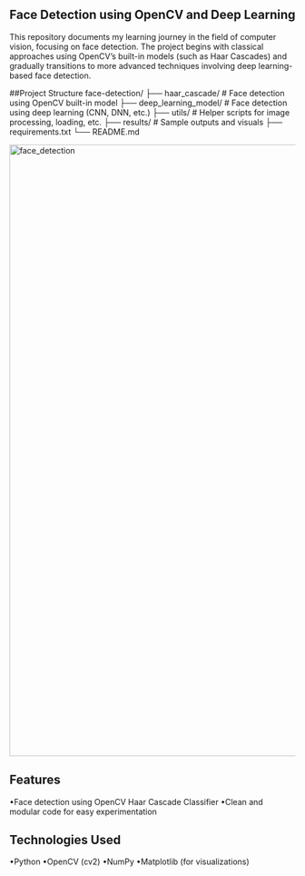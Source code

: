 ## **Face Detection using OpenCV and Deep Learning**

This repository documents my learning journey in the field of computer vision, focusing on face detection. The project begins with classical approaches using OpenCV’s built-in models (such as Haar Cascades) and gradually transitions to more advanced techniques involving deep learning-based face detection.

##Project Structure
face-detection/
├── haar_cascade/             # Face detection using OpenCV built-in model
├── deep_learning_model/      # Face detection using deep learning (CNN, DNN, etc.)
├── utils/                    # Helper scripts for image processing, loading, etc.
├── results/                  # Sample outputs and visuals
├── requirements.txt
└── README.md


<img width="1077" alt="face_detection" src="https://github.com/user-attachments/assets/7d533c52-3816-4bfe-aa9e-0a592beefcfe" />

## Features
•Face detection using OpenCV Haar Cascade Classifier
•Clean and modular code for easy experimentation


## Technologies Used
•Python 
•OpenCV (cv2)
•NumPy
•Matplotlib (for visualizations)

 
 

